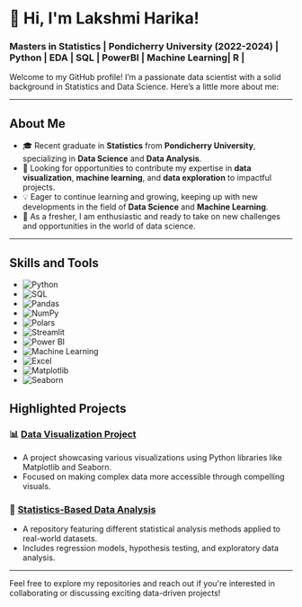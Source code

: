 # 👋 Hi, I'm Lakshmi Harika!

### Masters in Statistics | Pondicherry University (2022-2024) | Python | EDA | SQL | PowerBI | Machine Learning| R |


Welcome to my GitHub profile! I’m a passionate data scientist with a solid background in Statistics and Data Science. Here’s a little more about me:

---

## About Me
- 🎓 Recent graduate in **Statistics** from **Pondicherry University**, specializing in **Data Science** and **Data Analysis**.
- 🚀 Looking for opportunities to contribute my expertise in **data visualization**, **machine learning**, and **data exploration** to impactful projects.
- 💡 Eager to continue learning and growing, keeping up with new developments in the field of **Data Science** and **Machine Learning**.
- 🌱 As a fresher, I am enthusiastic and ready to take on new challenges and opportunities in the world of data science.

---

## Skills and Tools
- ![Python](https://img.shields.io/badge/Python-3776AB?style=flat&logo=python&logoColor=white) 
- ![SQL](https://img.shields.io/badge/SQL-0078D4?style=flat&logo=microsoft-sql-server&logoColor=white) 
- ![Pandas](https://img.shields.io/badge/Pandas-150458?style=flat&logo=pandas&logoColor=white) 
- ![NumPy](https://img.shields.io/badge/NumPy-013243?style=flat&logo=numpy&logoColor=white) 
- ![Polars](https://img.shields.io/badge/Polars-003B57?style=flat&logo=polars&logoColor=white) 
- ![Streamlit](https://img.shields.io/badge/Streamlit-FF4B4B?style=flat&logo=streamlit&logoColor=white) 
- ![Power BI](https://img.shields.io/badge/Power%20BI-7F36C0?style=flat&logo=powerbi&logoColor=white) 
- ![Machine Learning](https://img.shields.io/badge/Machine%20Learning-FF8C00?style=flat&logo=google-cloud&logoColor=white) 
- ![Excel](https://img.shields.io/badge/Excel-217346?style=flat&logo=microsoft-excel&logoColor=white) 
- ![Matplotlib](https://img.shields.io/badge/Matplotlib-0068C1?style=flat&logo=matplotlib&logoColor=white) 
- ![Seaborn](https://img.shields.io/badge/Seaborn-FF6C37?style=flat&logo=seaborn&logoColor=white)



## Highlighted Projects

### 📊 [Data Visualization Project](https://github.com/yourusername/data-visualization)
- A project showcasing various visualizations using Python libraries like Matplotlib and Seaborn.
- Focused on making complex data more accessible through compelling visuals.

### 🧮 [Statistics-Based Data Analysis](https://github.com/yourusername/statistics-analysis)
- A repository featuring different statistical analysis methods applied to real-world datasets.
- Includes regression models, hypothesis testing, and exploratory data analysis.

---

Feel free to explore my repositories and reach out if you're interested in collaborating or discussing exciting data-driven projects!
